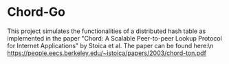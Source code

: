 # Chord-Go
This project simulates the functionalities of a distributed hash table as implemented in the paper "Chord: A Scalable Peer-to-peer Lookup Protocol for Internet Applications" by Stoica et al.
The paper can be found here:\n
https://people.eecs.berkeley.edu/~istoica/papers/2003/chord-ton.pdf
